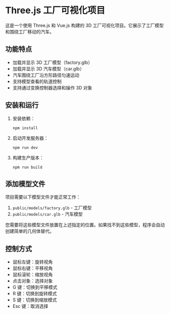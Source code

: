 # Three.js 工厂可视化项目

这是一个使用 Three.js 和 Vue.js 构建的 3D 工厂可视化项目。它展示了工厂模型和围绕工厂移动的汽车。

## 功能特点

- 加载并显示 3D 工厂模型（factory.glb）
- 加载并显示 3D 汽车模型（car.glb）
- 汽车围绕工厂沿方形路径匀速运动
- 支持模型查看的轨道控制
- 支持通过变换控制器选择和操作 3D 对象

## 安装和运行

1. 安装依赖：
   ```
   npm install
   ```

2. 启动开发服务器：
   ```
   npm run dev
   ```

3. 构建生产版本：
   ```
   npm run build
   ```

## 添加模型文件

项目需要以下模型文件才能正常工作：

1. `public/models/factory.glb` - 工厂模型
2. `public/models/car.glb` - 汽车模型

您需要将这些模型文件放置在上述指定的位置。如果找不到这些模型，程序会自动创建简单的几何体替代。

## 控制方式

- 鼠标左键：旋转视角
- 鼠标右键：平移视角
- 鼠标滚轮：缩放视角
- 点击对象：选择对象
- G 键：切换到平移模式
- R 键：切换到旋转模式
- S 键：切换到缩放模式
- Esc 键：取消选择
